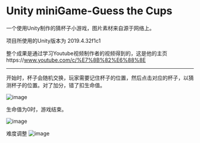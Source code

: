 # Unity miniGame-Guess the Cups
 一个使用Unity制作的猜杯子小游戏，图片素材来自源于网络上。
 
 项目所使用的Unity版本为 2019.4.32f1c1
 
 整个成果是通过学习Youtube视频制作者的视频得到的，这是他的主页https://www.youtube.com/c/%E7%8B%82%E6%88%8E 
 
 ---
 
 开始时，杯子会随机交换，玩家需要记住杯子的位置，然后点击对应的杯子，以猜测杯子的位置。对了加分，错了扣生命值。
 
![image](https://user-images.githubusercontent.com/59006834/183242586-79631cbc-8be3-4fac-9d04-a0e95fd79502.png)

生命值为0时，游戏结束。

![image](https://user-images.githubusercontent.com/59006834/183242595-0c1047e5-f057-486d-a58d-8fafa2a8697f.png)


难度调整
![image](https://user-images.githubusercontent.com/59006834/183242618-14cdc75e-83bd-4411-bfbb-1f4dd0cd6aa4.png)

